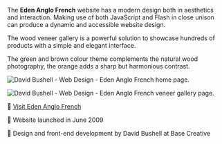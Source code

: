 The **Eden Anglo French** website has a modern design both in aesthetics and interaction. Making use of both JavaScript and Flash in close unison can produce a dynamic and accessible website design.

The wood veneer gallery is a powerful solution to showcase hundreds of products with a simple and elegant interface.

The green and brown colour theme complements the natural wood photography, the orange adds a sharp but harmonious contrast.

![David Bushell - Web Design - Eden Anglo French home page.](/images/portfolio/web-design-eden-anglo-french-1.png)

![David Bushell - Web Design - Eden Anglo French veneer gallery page.](/images/portfolio/web-design-eden-anglo-french-2.png)

🤫 [Visit Eden Anglo French](http://www.veneermerchant.co.uk)

🤫 Website launched in June 2009

🤫 Design and front-end development by David Bushell at Base Creative
